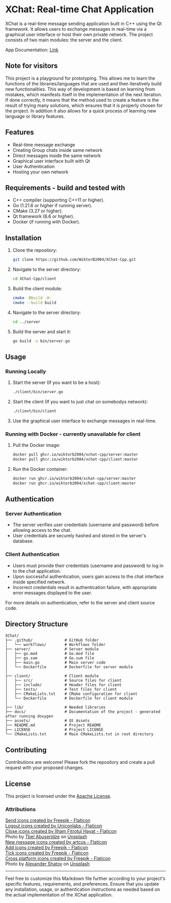 # XChat: Real-time Chat Application

XChat is a real-time message sending application built in C++ using the Qt framework. It allows users to exchange messages in real-time via a graphical user interface or host their own private network. The project consists of two main modules: the server and the client.

App Documentation: [Link](https://wiktorb2004.github.io/XChat-Cpp/)

## Note for visitors

This project is a playground for prototyping. This allows me to learn the functions of the libraries/languages that are used and then iteratively build new functionalities. This way of development is based on learning from mistakes, which manifests itself in the implementation of the next iteration. If done correctly, it means that the method used to create a feature is the result of trying many solutions, which ensures that it is properly chosen for the project. In addition it also allows for a quick process of learning new language or library features.

## Features

- Real-time message exchange
- Creating Group chats inside same network
- Direct messages inside the same network
- Graphical user interface built with Qt
- User Authentication
- Hosting your own network

## Requirements - build and tested with

- C++ compiler (supporting C++11 or higher).
- Go (1.21.6 or higher if running server).
- CMake (3.27 or higher).
- Qt framework (6.6 or higher).
- Docker (if running with Docker).

## Installation

1. Clone the repository:

   ```bash
   git clone https://github.com/WiktorB2004/XChat-Cpp.git
   ```

2. Navigate to the server directory:

   ```bash
   cd XChat-Cpp/client
   ```

3. Build the client module:

   ```bash
   cmake -Bbuild -H.
   cmake --build build
   ```

4. Navigate to the server directory:

   ```bash
   cd ../server
   ```

5. Build the server and start it:

   ```bash
   go build -o bin/server.go
   ```

## Usage

### Running Locally

1. Start the server (If you want to be a host):

   ```bash
   ./client/bin/server.go
   ```

2. Start the client (If you want to just chat on somebodys network):

   ```bash
   ./client/bin/client
   ```

3. Use the graphical user interface to exchange messages in real-time.

### Running with Docker - currently unavailable for client

1. Pull the Docker image:

   ```bash
   docker pull ghcr.io/wiktorb2004/xchat-cpp/server:master
   docker pull ghcr.io/wiktorb2004/xchat-cpp/client:master
   ```

2. Run the Docker container:

   ```bash
   docker run ghcr.io/wiktorb2004/xchat-cpp/server:master
   docker run ghcr.io/wiktorb2004/xchat-cpp/client:master
   ```

## Authentication

### Server Authentication

- The server verifies user credentials (username and password) before allowing access to the chat.
- User credentials are securely hashed and stored in the server's database.

### Client Authentication

- Users must provide their credentials (username and password) to log in to the chat application.
- Upon successful authentication, users gain access to the chat interface inside specified network.
- Incorrect credentials result in authentication failure, with appropriate error messages displayed to the user.

For more details on authentication, refer to the server and client source code.

## Directory Structure

```
XChat/
├── .github/              # GitHub folder
│   └── workflows/        # Workflows folder
├── server/               # Server module
│   ├── go.mod            # Go.mod file
│   ├── go.sum            # Go.sum file
│   ├── main.go           # Main server code
│   └── Dockerfile        # Dockerfile for server module
│
├── client/               # Client module
│   ├── src/              # Source files for client
│   ├── include/          # Header files for client
│   ├── tests/            # Test files for client
│   ├── CMakeLists.txt    # CMake configuration for client
│   └── Dockerfile        # Dockerfile for client module
│
├── lib/                  # Needed libraries
├── docs/                 # Documentation of the project - generated after running doxygen
├── assets/               # Qt Assets
├── README.md             # Project README
├── LICENSE               # Project LICENSE
└── CMakeLists.txt        # Main CMakeLists.txt in root directory
```

## Contributing

Contributions are welcome! Please fork the repository and create a pull request with your proposed changes.

## License

This project is licensed under the [Apache License](LICENSE).

### Attributions

<a href="https://www.flaticon.com/free-icons/send" title="send icons">Send icons created by Freepik - Flaticon</a> <br>
<a href="https://www.flaticon.com/free-icons/logout" title="logout icons">Logout icons created by Uniconlabs - Flaticon</a> <br>
<a href="https://www.flaticon.com/free-icons/close" title="close icons">Close icons created by Ilham Fitrotul Hayat - Flaticon</a> <br>
Photo by <a href="https://unsplash.com/@tbelabuseridze?utm_content=creditCopyText&utm_medium=referral&utm_source=unsplash">Tbel Abuseridze</a> on <a href="https://unsplash.com/photos/mountain-ranges-9OpS7JDaTBw?utm_content=creditCopyText&utm_medium=referral&utm_source=unsplash">Unsplash</a> <br>
<a href="https://www.flaticon.com/free-icons/new-message" title="new message icons">New message icons created by artcus - Flaticon</a> <br>
<a href="https://www.flaticon.com/free-icons/add" title="add icons">Add icons created by Freepik - Flaticon</a> <br>
<a href="https://www.flaticon.com/free-icons/tick" title="tick icons">Tick icons created by Freepik - Flaticon</a> <br>
<a href="https://www.flaticon.com/free-icons/cross-platform" title="cross platform icons">Cross platform icons created by Freepik - Flaticon</a> <br>
Photo by <a href="https://unsplash.com/@alexbemore?utm_content=creditCopyText&utm_medium=referral&utm_source=unsplash">Alexander Shatov</a> on <a href="https://unsplash.com/photos/a-black-square-button-with-a-white-x-on-it-d4_aCS3jsQ0?utm_content=creditCopyText&utm_medium=referral&utm_source=unsplash">Unsplash</a>

<hr>

Feel free to customize this Markdown file further according to your project's specific features, requirements, and preferences. Ensure that you update any installation, usage, or authentication instructions as needed based on the actual implementation of the XChat application.
